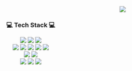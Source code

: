 <div align="right">
  <a href="https://hits.seeyoufarm.com">
    <img src="https://hits.seeyoufarm.com/api/count/incr/badge.svg?url=https%3A%2F%2Fgithub.com%2Fndaemy&count_bg=%231E88E5&title_bg=%23555555&icon=github.svg&icon_color=%23E7E7E7&title=View&edge_flat=false"/>
  </a>
</div>

<h3 align="center">💻 Tech Stack 💻</h3>
<div align="center">
  <img src="https://img.shields.io/badge/JavaScript-F7DF1E?logo=JavaScript&logoColor=black&style=for-the-badge" />
  <img src="https://img.shields.io/badge/TypeScript-3178C6?logo=TypeScript&logoColor=white&style=for-the-badge" />
  <img src="https://img.shields.io/badge/GraphQL-E434AA?logo=GraphQL&logoColor=white&style=for-the-badge" />
  <br />
  <img src="https://img.shields.io/badge/React-61DAFB?logo=React&logoColor=black&style=for-the-badge" />
  <img src="https://img.shields.io/badge/Next.js-black?logo=Next.js&logoColor=white&style=for-the-badge" />
  <img src="https://img.shields.io/badge/Express-black?logo=Express&logoColor=white&style=for-the-badge" />
  <img src="https://img.shields.io/badge/NestJS-E0234E?logo=NestJS&logoColor=white&style=for-the-badge" />
  <img src="https://img.shields.io/badge/Strapi-2F2E8B?logo=Strapi&logoColor=white&style=for-the-badge" />
  <br />
  <img src="https://img.shields.io/badge/MySQL-4479A1?logo=MySQL&logoColor=white&style=for-the-badge" />
  <img src="https://img.shields.io/badge/PostgreSQL-4169E1?logo=PostgreSQL&logoColor=white&style=for-the-badge" />
  <br />
  <img src="https://img.shields.io/badge/Docker-2496ED?logo=Docker&logoColor=white&style=for-the-badge" />
  <img src="https://img.shields.io/badge/AWS-232F3E?logo=AmazonAWS&logoColor=white&style=for-the-badge" />
  <img src="https://img.shields.io/badge/GCP-4285F4?logo=GoogleCloud&logoColor=white&style=for-the-badge" />
</div>
